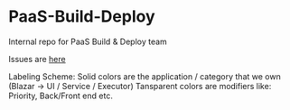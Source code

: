 # PaaS-Build-Deploy
Internal repo for PaaS Build &amp; Deploy team

Issues are [here](https://git.hubteam.com/HubSpot/PaaS-Build-Deploy/issues)

Labeling Scheme:
Solid colors are the application / category that we own (Blazar -> UI / Service / Executor)
Tansparent colors are modifiers like: Priority, Back/Front end etc.

